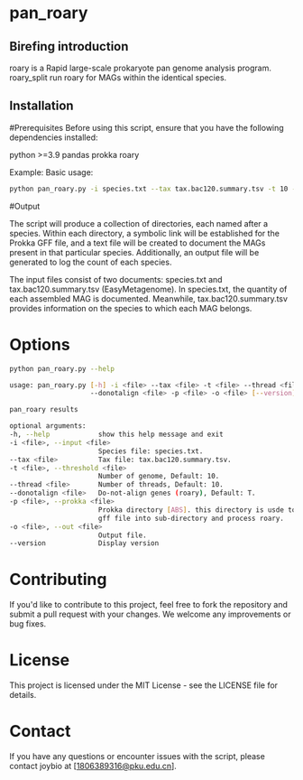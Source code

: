 # pan_roary

## Birefing introduction

roary is a Rapid large-scale prokaryote pan genome analysis program. roary_split run roary for MAGs within the identical species.

##  Installation

#Prerequisites
Before using this script, ensure that you have the following dependencies installed:

python >=3.9
pandas
prokka
roary

Example: 
Basic usage:
  ```bash
  python pan_roary.py -i species.txt --tax tax.bac120.summary.tsv -t 10 -p roary/prokka/ -o number.xls
  ```

#Output

The script will produce a collection of directories, each named after a species. Within each directory, a symbolic link will be established for the Prokka GFF file, and a text file will be created to document the MAGs present in that particular species. Additionally, an output file will be generated to log the count of each species.


The input files consist of two documents: species.txt and tax.bac120.summary.tsv (EasyMetagenome).
In species.txt, the quantity of each assembled MAG is documented. Meanwhile, tax.bac120.summary.tsv provides information on the species to which each MAG belongs.

# Options
  ```bash
  python pan_roary.py --help
  ```
  ```bash
usage: pan_roary.py [-h] -i <file> --tax <file> -t <file> --thread <file>
                      --donotalign <file> -p <file> -o <file> [--version]

pan_roary results

optional arguments:
  -h, --help            show this help message and exit
  -i <file>, --input <file>
                        Species file: species.txt.
  --tax <file>          Tax file: tax.bac120.summary.tsv.
  -t <file>, --threshold <file>
                        Number of genome, Default: 10.
  --thread <file>       Number of threads, Default: 10.
  --donotalign <file>   Do-not-align genes (roary), Default: T.
  -p <file>, --prokka <file>
                        Prokka directory [ABS]. this directory is usde to link
                        gff file into sub-directory and process roary.
  -o <file>, --out <file>
                        Output file.
  --version             Display version
  ```

# Contributing
If you'd like to contribute to this project, feel free to fork the repository and submit a pull request with your changes. We welcome any improvements or bug fixes.

# License
This project is licensed under the MIT License - see the LICENSE file for details.

# Contact
If you have any questions or encounter issues with the script, please contact joybio at [1806389316@pku.edu.cn].
